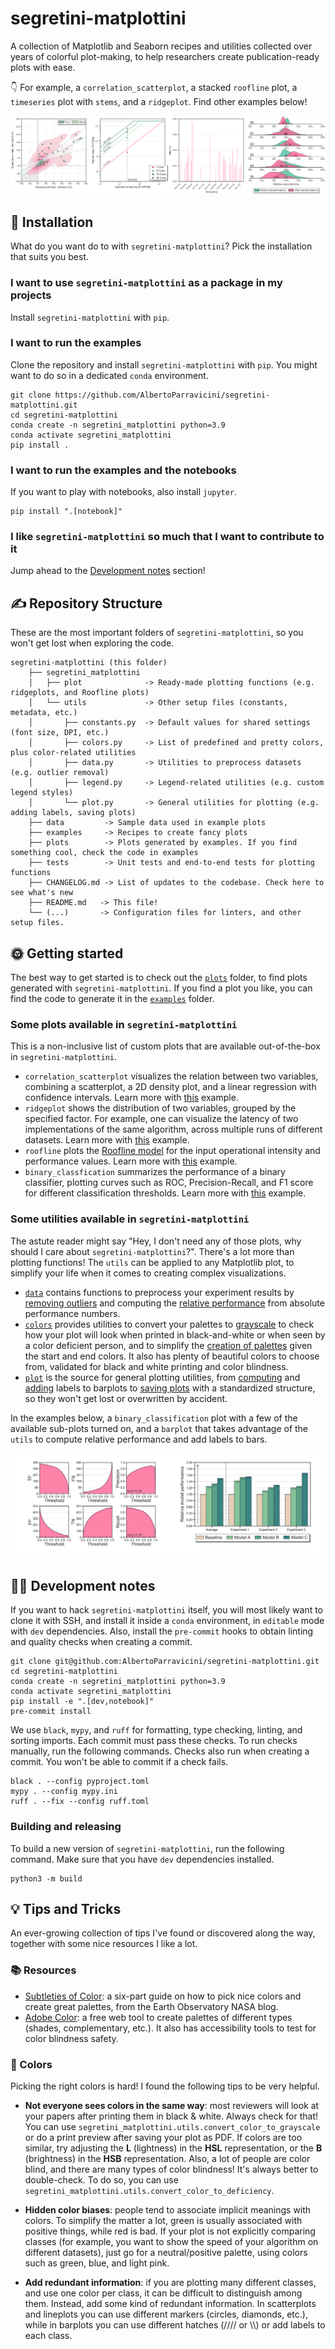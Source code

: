 # segretini-matplottini

A collection of Matplotlib and Seaborn recipes and utilities collected over years of colorful plot-making,
to help researchers create publication-ready plots with ease.

👇 For example, a `correlation_scatterplot`, a stacked `roofline` plot, a `timeseries` plot with `stems`, and a `ridgeplot`. Find other examples below!

![Grid of example plots](https://github.com/AlbertoParravicini/segretini-matplottini/blob/master/plots/grid.png)

## 🚂 Installation

What do you want do to with `segretini-matplottini`? Pick the installation that suits you best.

### I want to use `segretini-matplottini` as a package in my projects

Install `segretini-matplottini` with `pip`.

### I want to run the examples

Clone the repository and install `segretini-matplottini` with `pip`. You might want to do so in a dedicated `conda` environment.

```shell
git clone https://github.com/AlbertoParravicini/segretini-matplottini.git
cd segretini-matplottini
conda create -n segretini_matplottini python=3.9
conda activate segretini_matplottini
pip install .
```

### I want to run the examples and the notebooks

If you want to play with notebooks, also install `jupyter`.

```shell
pip install ".[notebook]"
```

### I like `segretini-matplottini` so much that I want to contribute to it

Jump ahead to the [Development notes](#👨‍🔬-development-notes) section!

## ✍️ Repository Structure

These are the most important folders of `segretini-matplottini`, so you won't get lost when exploring the code.

```
segretini-matplottini (this folder)
    ├── segretini_matplottini
    │   ├── plot              -> Ready-made plotting functions (e.g. ridgeplots, and Roofline plots)
    │   └── utils             -> Other setup files (constants, metadata, etc.)
    │       ├── constants.py  -> Default values for shared settings (font size, DPI, etc.)
    │       ├── colors.py     -> List of predefined and pretty colors, plus color-related utilities
    │       ├── data.py       -> Utilities to preprocess datasets (e.g. outlier removal)
    │       ├── legend.py     -> Legend-related utilities (e.g. custom legend styles)
    │       └── plot.py       -> General utilities for plotting (e.g. adding labels, saving plots)
    ├── data         -> Sample data used in example plots
    ├── examples     -> Recipes to create fancy plots
    ├── plots        -> Plots generated by examples. If you find something cool, check the code in examples
    ├── tests        -> Unit tests and end-to-end tests for plotting functions
    ├── CHANGELOG.md -> List of updates to the codebase. Check here to see what's new
    ├── README.md   -> This file!
    └── (...)       -> Configuration files for linters, and other setup files.
```

## 🌞 Getting started

The best way to get started is to check out the [`plots`](plots/) folder, to find plots generated with `segretini-matplottini`.
If you find a plot you like, you can find the code to generate it in the [`examples`](examples/) folder.

### Some plots available in `segretini-matplottini`

This is a non-inclusive list of custom plots that are available out-of-the-box in `segretini-matplottini`.
* `correlation_scatterplot` visualizes the relation between two variables, combining a scatterplot, a 2D density plot, and a linear regression with confidence intervals. Learn more with [this](examples/plot_correlation_scatterplot.py) example. 
* `ridgeplot` shows the distribution of two variables, grouped by the specified factor. For example, one can visualize the latency of two implementations of the same algorithm, across multiple runs of different datasets. Learn more with [this](examples/plot_ridgeplot.py) example. 
* `roofline` plots the [Roofline model](https://en.wikipedia.org/wiki/Roofline_model) for the input operational intensity and performance values. Learn more with [this](examples/plot_roofline.py) example. 
* `binary_classfication` summarizes the performance of a binary classifier, plotting curves such as ROC, Precision-Recall, and F1 score for different classification thresholds. Learn more with [this](examples/plot_binary_classification.py) example.

### Some utilities available in `segretini-matplottini`

The astute reader might say "Hey, I don't need any of those plots, why should I care about `segretini-matplottini`?".
There's a lot more than plotting functions! The `utils` can be applied to any Matplotlib plot, to simplify your life when it comes to creating complex visualizations.
* [`data`](segretini_matplottini/utils/data.py) contains functions to preprocess your experiment results by [removing outliers](https://github.com/AlbertoParravicini/segretini-matplottini/blob/master/segretini_matplottini/utils/data.py#L158) and computing the [relative performance](https://github.com/AlbertoParravicini/segretini-matplottini/blob/master/segretini_matplottini/utils/data.py#L242) from absolute performance numbers.
* [`colors`](segretini_matplottini/utils/colors.py) provides utilities to convert your palettes to [grayscale](https://github.com/AlbertoParravicini/segretini-matplottini/blob/master/segretini_matplottini/utils/colors.py#L48) to check how your plot will look when printed in black-and-white or when seen by a color deficient person, and to simplify the [creation of palettes](https://github.com/AlbertoParravicini/segretini-matplottini/blob/master/segretini_matplottini/utils/colors.py#L61) given the start and end colors. It also has plenty of beautiful colors to choose from, validated for black and white printing and color blindness.
* [`plot`](segretini_matplottini/utils/plot.py) is the source for general plotting utilities, from [computing](https://github.com/AlbertoParravicini/segretini-matplottini/blob/master/segretini_matplottini/utils/plot.py#L323) and [adding](https://github.com/AlbertoParravicini/segretini-matplottini/blob/master/segretini_matplottini/utils/plot.py#L390) labels to barplots to [saving plots](https://github.com/AlbertoParravicini/segretini-matplottini/blob/master/segretini_matplottini/utils/plot.py#L461) with a standardized structure, so they won't get lost or overwritten by accident.

In the examples below, a `binary_classification` plot with a few of the available sub-plots turned on, and a `barplot` that takes advantage of the `utils` to compute relative performance and add labels to bars.

![Grid of example plots, binary classification and barplot](https://github.com/AlbertoParravicini/segretini-matplottini/blob/master/plots/grid_2.png)

## 👨‍🔬 Development notes

If you want to hack `segretini-matplottini` itself, you will most likely want to clone it with SSH, and install it inside a `conda` environment, in `editable` mode with `dev` dependencies. Also, install the `pre-commit` hooks to obtain linting and quality checks when creating a commit.
    
```shell
git clone git@github.com:AlbertoParravicini/segretini-matplottini.git
cd segretini-matplottini
conda create -n segretini_matplottini python=3.9
conda activate segretini_matplottini
pip install -e ".[dev,notebook]"
pre-commit install
```

We use `black`, `mypy`, and `ruff` for formatting, type checking, linting, and sorting imports. Each commit must pass these checks. To run checks manually, run the following commands. Checks also run when creating a commit. You won't be able to commit if a check fails.

```shell
black . --config pyproject.toml 
mypy . --config mypy.ini
ruff . --fix --config ruff.toml
```

### Building and releasing

To build a new version of `segretini-matplottini`, run the following command. Make sure that you have `dev` dependencies installed.

```shell
python3 -m build
```

## 💡 Tips and Tricks

An ever-growing collection of tips I've found or discovered along the way, together with some nice resources I like a lot.

### 📚 Resources 

* [Subtleties of Color](https://earthobservatory.nasa.gov/blogs/elegantfigures/2013/08/05/subtleties-of-color-part-1-of-6/): a six-part guide on how to pick nice colors and create great palettes, from the Earth Observatory NASA blog.
* [Adobe Color](https://color.adobe.com/create/color-wheel): a free web tool to create palettes of different types (shades, complementary, etc.). It also has accessibility tools to test for color blindness safety.

### 🎨 Colors

Picking the right colors is hard! I found the following tips to be very helpful.

* **Not everyone sees colors in the same way**: most reviewers will look at your papers after printing them in black & white. Always check for that! You can use `segretini_matplottini.utils.convert_color_to_grayscale` or do a print preview after saving your plot as PDF.
If colors are too similar, try adjusting the **L** (lightness) in the **HSL** representation, or the **B** (brightness) in the **HSB** representation. 
Also, a lot of people are color blind, and there are many types of color blindness! It's always better to double-check.
To do so, you can use `segretini_matplottini.utils.convert_color_to_deficiency`.

* **Hidden color biases**: people tend to associate implicit meanings with colors. To simplify the matter a lot, green is usually associated with positive things, while red is bad. 
If your plot is not explicitly comparing classes (for example, you want to show the speed of your algorithm on different datasets), just go for a neutral/positive palette, using colors such as green, blue, and light pink.

* **Add redundant information**: if you are plotting many different classes, and use one color per class, it can be difficult to distinguish among them. Instead, add some kind of redundant information.
In scatterplots and lineplots you can use different markers (circles, diamonds, etc.), while in barplots you can use different hatches (//// or \\\\) or add labels to each class.
